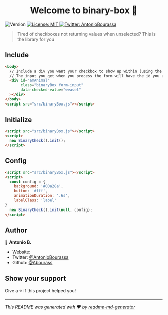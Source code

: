 <h1 align="center">Welcome to binary-box 👋</h1>
<p>
  <img alt="Version" src="https://img.shields.io/badge/version-1.0.0-blue.svg?cacheSeconds=2592000" />
  <a href="#" target="_blank">
    <img alt="License: MIT" src="https://img.shields.io/badge/License-MIT-yellow.svg" />
  </a>
  <a href="https://twitter.com/AntonioBourassa" target="_blank">
    <img alt="Twitter: AntonioBourassa" src="https://img.shields.io/twitter/follow/AntonioBourassa.svg?style=social" />
  </a>
</p>

> Tired of checkboxes not returning values when unselected? This is the library for you

## Include

```html
<body>
  // Include a div you want your checkbox to show up within (using the class .binaryBox)
  // The input you get when you process the form will have the id you used on this div
  <div id="amAnimal"
       class="binaryBox form-input"
       data-checked-value="weasel"
  ></div>
</body>
<script src="src/binaryBox.js"></script>
```

## Initialize

```html
<script src="src/binaryBox.js"></script>
<script>
  new BinaryCheck().init();
</script>
```

## Config

```html
<script src="src/binaryBox.js"></script>
<script>
  const config = {
    background: '#00a28a',
    button: '#fff',
    animationDuration: '.6s',
    labelClass: 'label'
}
  new BinaryCheck().init(null, config);
</script>
```

## Author

👤 **Antonio B.**

* Website:  
* Twitter: [@AntonioBourassa](https://twitter.com/AntonioBourassa)
* Github: [@Abourass](https://github.com/Abourass)

## Show your support

Give a ⭐️ if this project helped you!

***
_This README was generated with ❤️ by [readme-md-generator](https://github.com/kefranabg/readme-md-generator)_
